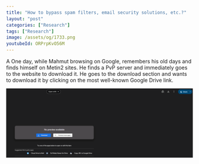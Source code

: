 ```yaml
---
title: "How to bypass spam filters, email security solutions, etc.?"
layout: "post"
categories: ["Research"]
tags: ["Research"]
image: /assets/og/1733.png
youtubeId: ORPrpKvO56M
---
```


A One day, while Mahmut browsing on Google, remembers his old days and finds himself on Metin2 sites. He finds a PvP server and immediately goes to the website to download it. He goes to the download section and wants to download it by clicking on the most well-known Google Drive link.

![Share Button](/assets/posts/2024-07-14-phishing-is-real/share_button.png)


